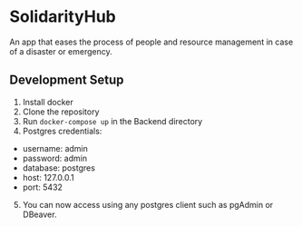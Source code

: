 # SolidarityHub

An app that eases the process of people and resource management in case of a disaster or emergency.

## Development Setup

1. Install docker
2. Clone the repository
3. Run `docker-compose up` in the Backend directory
4. Postgres credentials:

- username: admin
- password: admin
- database: postgres
- host: 127.0.0.1
- port: 5432

5. You can now access using any postgres client such as pgAdmin or DBeaver.
